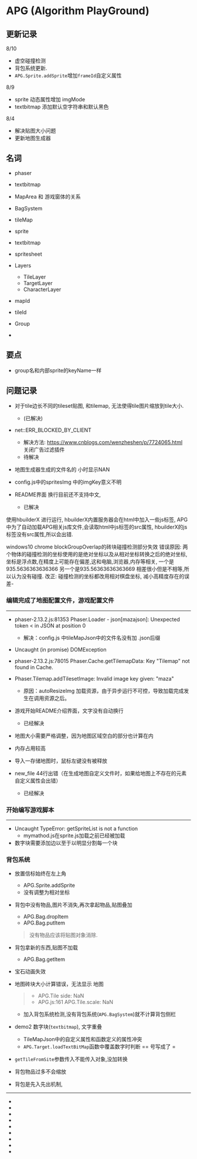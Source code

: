 # APG (Algorithm PlayGround)

## 更新记录
8/10
+ 虚空碰撞检测
+ 背包系统更新.
+ `APG.Sprite.addSprite`增加`frameId`自定义属性

8/9
+ sprite 动态属性增加 imgMode
+ textbitmap 添加默认空字符串和默认黑色

8/4
+ 解决贴图大小问题
+ 更新地图生成器


## 名词
+ phaser
+ textbitmap
+ MapArea 和 游戏窗体的关系
+ BagSystem
+ tileMap
+ sprite
+ textbitmap
+ spritesheet
+ Layers
    + TileLayer 
    + TargetLayer
    + CharacterLayer
+ mapId
+ tileId

+ Group
+ 

## 要点
+ group名和内部sprite的keyName一样



## 问题记录
+ 对于tile边长不同的tileset贴图, 和tilemap, 无法使得tile图片缩放到tile大小.
    + (已解决)

+ net::ERR_BLOCKED_BY_CLIENT
    + 解决方法: https://www.cnblogs.com/wenzheshen/p/7724065.html<br>
        关闭广告过滤插件    
    + 待解决
+ 地图生成器生成的文件名的 小时显示NAN

+ config.js中的spritesImg 中的imgKey意义不明
+ README界面 换行目前还不支持中文,
    + 已解决

使用hbuilderX 进行运行, hbuilderX内置服务器会在html中加入一些js标签,
APG中为了自动加载APG相关js库文件,会读取html中js标签的src属性, hbuilderX的js标签没有src属性,所以会出错.


windows10 chrome   blockGroupOverlap的砖块碰撞检测部分失效
错误原因: 两个物体的碰撞检测的坐标使用的是绝对坐标以及从相对坐标转换之后的绝对坐标,坐标是浮点数,在精度上可能存在偏差,这和电脑,浏览器,内存等相关, 一个是935.5636363636366 另一个是935.56363636363669 相差很小但是不相等,所以认为没有碰撞.
改正: 碰撞检测的坐标都改用相对棋盘坐标, 减小高精度存在的误差-



### 编辑完成了地图配置文件，游戏配置文件
----
+ phaser-2.13.2.js:81353 Phaser.Loader - json[mazajson]: Unexpected token < in JSON at position 0
	+ 解决：config.js 中tileMapJson中的文件名没有加	.json后缀

+ Uncaught (in promise) DOMException
+ phaser-2.13.2.js:78015 Phaser.Cache.getTilemapData: Key "Tilemap" not found in Cache.
+ Phaser.Tilemap.addTilesetImage: Invalid image key given: "maza"
	+ 原因：autoResizeImg 加载资源，由于异步运行不可控，导致加载完成发生在调用资源之后。

+ 游戏开始README介绍界面，文字没有自动换行
	+ 已经解决
+ 地图大小需要严格调整，因为地图区域空白的部分也计算在内
+ 内存占用较高
+ 导入一存储地图时，鼠标左键没有被释放
+ new_file 44行出错（在生成地图自定义文件时，如果给地图上不存在的元素自定义属性会出错）
	+ 已经解决	

### 开始编写游戏脚本
---
+ Uncaught TypeError: getSpriteList is not a function
	+ mymathod.js在sprite.js加载之前已经被加载
+ 数字块需要添加边以至于以明显分割每一个块

### 背包系统
+ 放置信标始终在左上角
    + APG.Sprite.addSprite 
    + 没有调整为相对坐标
+ 背包中没有物品,图片不消失,再次拿起物品,贴图叠加
    + APG.Bag.dropItem
    + APG.Bag.putItem
    > 没有物品应该将贴图对象消除.
+ 背包拿新的东西,贴图不加载
    + APG.Bag.getItem
+ 宝石动画失效

+ 地图砖块大小计算错误，无法显示 地图
    > + APG.Tile side: NaN
    > + APG.js:161 APG.Tile.scale: NaN
    + 加入背包系统检测,没有背包系统(`APG.BagSystem`)就不计算背包侧栏
    
+ demo2 数字块(`textbitmap`), 文字重叠
    + TileMapJson中的自定义属性和函数定义的属性冲突
    + `APG.Target.loadTextBitMap`函数中覆盖数字时判断 == 号写成了 =
+ `getTileFromSite`参数传入不能传入对象,没加转换
+ 背包物品过多不会缩放
+ 背包是先入先出机制,
-----
-
-
-
-
-
-
-
-
-
